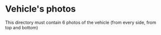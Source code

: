 Vehicle's photos
====

This directory must contain 6 photos of the vehicle (from every side, from top and bottom)

